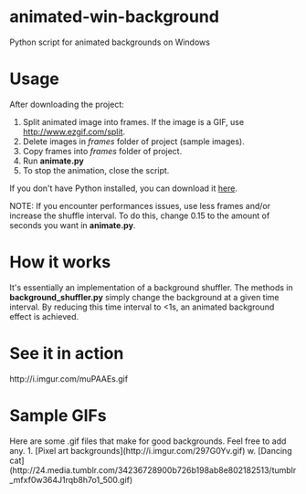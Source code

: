 # animated-win-background
Python script for animated backgrounds on Windows
<h1>Usage</h1>
After downloading the project:

1. Split animated image into frames. If the image is a GIF, use http://www.ezgif.com/split.
2. Delete images in <i>frames</i> folder of project (sample images).
3. Copy frames into <i>frames</i> folder of project.
4. Run <b>animate.py</b>
5. To stop the animation, close the script. 

If you don't have Python installed, you can download it [here](https://www.python.org/downloads/).

NOTE: If you encounter performances issues, use less frames and/or increase the shuffle interval. To do this, change 0.15 to the amount of seconds you want in <b>animate.py</b>.

<h1>How it works</h1>
It's essentially an implementation of a background shuffler. The methods in <b>background_shuffler.py</b> simply change the background at a given time interval. By reducing this time interval to <1s, an animated background effect is achieved. 

<h1>See it in action</h1>
http://i.imgur.com/muPAAEs.gif

<h1>Sample GIFs</h1>
Here are some .gif files that make for good backgrounds. Feel free to add any.
1. [Pixel art backgrounds](http://i.imgur.com/297G0Yv.gif)
w. [Dancing cat](http://24.media.tumblr.com/34236728900b726b198ab8e802182513/tumblr_mfxf0w364J1rqb8h7o1_500.gif)
